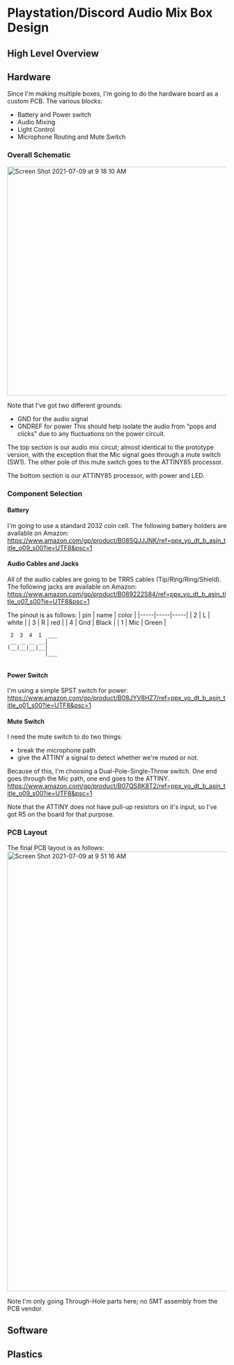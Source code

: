 # Playstation/Discord Audio Mix Box Design

## High Level Overview

## Hardware
Since I'm making multiple boxes, I'm going to do the hardware board as a custom PCB.  The various blocks:
* Battery and Power switch
* Audio Mixing
* Light Control 
* Microphone Routing and Mute Switch

### Overall Schematic
<img width="525" alt="Screen Shot 2021-07-09 at 9 18 10 AM" src="https://user-images.githubusercontent.com/43499190/125100867-d1880280-e096-11eb-8e85-d1c7bcaf3b77.png">

Note that I've got two different grounds:  
*  GND for the audio signal
*  GNDREF for power
This should help isolate the audio from "pops and clicks" due to any fluctuations on the power circuit.

The top section is our audio mix circut; almost identical to the prototype version, with the exception that the Mic signal goes through a mute switch (SW1).  The other pole of this mute switch goes to the ATTINY85 processor.

The bottom section is our ATTINY85 processor, with power and LED.

### Component Selection
#### Battery
I'm going to use a standard 2032 coin cell.  The following battery holders are available on Amazon:
https://www.amazon.com/gp/product/B08SQJJJNK/ref=ppx_yo_dt_b_asin_title_o09_s00?ie=UTF8&psc=1

#### Audio Cables and Jacks
All of the audio cables are going to be TRRS cables (Tip/Ring/Ring/Shield).  The following jacks are available on Amazon:
https://www.amazon.com/gp/product/B089222S84/ref=ppx_yo_dt_b_asin_title_o07_s00?ie=UTF8&psc=1

The pinout is as follows:
| pin | name | color | 
|-----|-----|-----|
| 2 | L | white |
| 3 | R | red |
| 4 | Gnd | Black |
| 1 | Mic | Green |

```
 2  3  4  1  ___
 __ __ __ __|
(__|__|__|__|
            |___
            
```


#### Power Switch
I'm using a simple SPST switch for power:
https://www.amazon.com/gp/product/B08JYV8HZ7/ref=ppx_yo_dt_b_asin_title_o01_s00?ie=UTF8&psc=1

#### Mute Switch
I need the mute switch to do two things:
* break the microphone path
* give the ATTINY a signal to detect whether we're muted or not.

Because of this, I'm choosing a Dual-Pole-Single-Throw switch.  One end goes through the Mic path, one end goes to the ATTINY.
https://www.amazon.com/gp/product/B07QS8K8T2/ref=ppx_yo_dt_b_asin_title_o09_s00?ie=UTF8&psc=1

Note that the ATTINY does not have pull-up resistors on it's input, so I've got R5 on the board for that purpose.

### PCB Layout
The final PCB layout is as follows:
<img width="1009" alt="Screen Shot 2021-07-09 at 9 51 16 AM" src="https://user-images.githubusercontent.com/43499190/125105089-4f4e0d00-e09b-11eb-9d6f-4b0acd7992e0.png">

Note I'm only going Through-Hole parts here; no SMT assembly from the PCB vendor.

## Software

## Plastics

